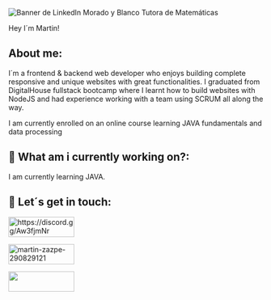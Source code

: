 ![Banner de LinkedIn Morado y Blanco Tutora de Matemáticas](https://user-images.githubusercontent.com/82059357/185893661-c9a40242-3a03-4419-9587-03e7d32e4334.png)

Hey I´m Martin!

<!--
**MartinZazpe/MartinZazpe** is a ✨ _special_ ✨ repository because its `README.md` (this file) appears on your GitHub profile.

Here are some ideas to get you started:

- 🔭 I’m currently working on ...
- 🌱 I’m currently learning ...
- 👯 I’m looking to collaborate on ...
- 🤔 I’m looking for help with ...
- 💬 Ask me about ...
- 📫 How to reach me: ...
- 😄 Pronouns: ...
- ⚡ Fun fact: ...
-->

## About me:

I´m a frontend & backend web developer who enjoys building complete responsive and unique websites with great functionalities.
I graduated from DigitalHouse fullstack bootcamp where I learnt how to build websites with NodeJS and had experience working with a team using SCRUM all along the way.

I am currently enrolled on an online course learning JAVA fundamentals and data processing

## 🌱 What am i currently working on?:
I am currently learning JAVA.


## 🤝 Let´s get in touch:

<p float="left">

<a href="https://discord.gg/57rXpGPr" target="blank" ><img align="center" src="https://img.shields.io/badge/Discord-424549?style=for-the-badge&logo=Discord&logoColor=white" alt="https://discord.gg/Aw3fjmNr" height="40" width="130px" /></a>

<a href="https://linkedin.com/in/martin-zazpe-290829121" target="blank" ><img align="center"  src="https://img.shields.io/badge/Linkedin-0e76a8?style=for-the-badge&logo=Linkedin&logoColor=white" alt="martin-zazpe-290829121" height="40" width="130px" /></a>

<a href="https://github.com/MartinZazpe" target="blank"  ><img align="center" src="https://img.shields.io/badge/GitHub-000000?style=for-the-badge&logo=GitHub&logoColor=white" height="40" width="130px" /></a>

</p>
